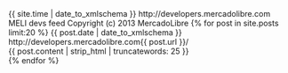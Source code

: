 ---
---
<?xml version="1.0" encoding="utf-8"?>
<feed xmlns="http://www.w3.org/2005/Atom">
    <title type="text" xml:lang="en">MELI devs feed</title>
    <link type="application/atom+xml" href="http://developers.mercadolibre.com/feed/" rel="self"/>
    <link type="text" href="http://developers.mercadolibre.com" rel="alternate"/>
    <updated>{{ site.time | date_to_xmlschema }}</updated>
    <id>http://developers.mercadolibre.com</id>
    <author>
        <name>MELI devs feed</name>
    </author>
    <rights>Copyright (c) 2013 MercadoLibre</rights>
    {% for post in site.posts limit:20 %} 
    <entry>
        <title>{{ post.title }}</title>
        <link href="http://developers.mercadolibre.com{{ post.url }}/"/>
        <updated>{{ post.date | date_to_xmlschema }}</updated>
        <id>http://developers.mercadolibre.com{{ post.url }}/</id>
        <summary type="html">{{ post.content | strip_html | truncatewords: 25 }}</summary>
    </entry>
    {% endfor %}
</feed>
